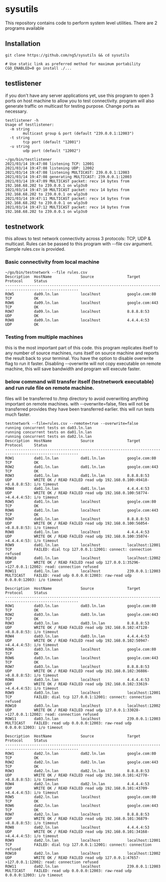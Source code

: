 # sysutils

This repository contains code to perform system level utilities. There are 2 programs available

## Installation

```
git clone https://github.com/ng5/sysutils && cd sysutils

# Use static link as preferred method for maximum portability
CGO_ENABLED=0 go install ./...
```

## testlistener

if you don't have any server applications yet, use this program to open 3 ports on host machine to allow you to test
connectivity. program will also generate traffic on multicast for testing purpose. Change ports as necessary.

```
testlistener -h    
Usage of testlistener:
  -m string
    	multicast group & port (default "239.0.0.1:12003")
  -t string
    	tcp port (default "12001")
  -u string
    	udp port (default "12002")
```

```
~/go/bin/testlistener                  
2021/03/14 19:47:08 listening TCP: 12001
2021/03/14 19:47:08 listening UDP: 12002
2021/03/14 19:47:08 listening MULTICAST: 239.0.0.1:12003
2021/03/14 19:47:08 generating MULTICAST: 239.0.0.1:12003
2021/03/14 19:47:09 MULTICAST packet: recv 14 bytes from 192.168.68.202 to 239.0.0.1 on wlp3s0
2021/03/14 19:47:10 MULTICAST packet: recv 14 bytes from 192.168.68.202 to 239.0.0.1 on wlp3s0
2021/03/14 19:47:11 MULTICAST packet: recv 14 bytes from 192.168.68.202 to 239.0.0.1 on wlp3s0
2021/03/14 19:47:12 MULTICAST packet: recv 14 bytes from 192.168.68.202 to 239.0.0.1 on wlp3s0
```

## testnetwork

this allows to test network connectivity across 3 protocols: TCP, UDP & multicast. Rules can be passed to this program
with --file csv argument. Sample rules.csv is provided.

### Basic connectivity from local machine

```
~/go/bin/testnetwork --file rules.csv
Description  HostName             Source               Target               Protocol     Status      
-------------------------------------------------------------------------------------------------------
ROW5         da09.ln.lan          localhost            google.com:80        TCP          OK          
ROW6         da09.ln.lan          localhost            google.com:443       TCP          OK          
ROW7         da09.ln.lan          localhost            8.8.8.8:53           UDP          OK          
ROW8         da09.ln.lan          localhost            4.4.4.4:53           UDP          OK   
```

### Testing from multiple machines

this is the most important part of this code. this program replicates itself to any number of source machines, runs
itself on source machine and reports the result back to your terminal. You have the option to disable overwrite flag to
run it faster. Disabling --overwrite will not copy executable on remote machine, this will save bandwidth and program
will execute faster.

### below command will transfer itself (testnetwork executable) and run rule file on remote machine.

files will be transferred to /tmp directory to avoid overwriting anything important on remote machines. with
--overwrite=false, files will not be transferred provides they have been transferred earlier. this will run tests much
faster.

```
testnetwork --file=rules.csv --remote=true --overwrite=false
running concurrent tests on da03.ln.lan
running concurrent tests on da01.ln.lan
running concurrent tests on da02.ln.lan
Description  HostName             Source               Target               Protocol     Status      
-------------------------------------------------------------------------------------------------------
ROW1         da01.ln.lan          da01.ln.lan          google.com:80        TCP          OK          
ROW2         da01.ln.lan          da01.ln.lan          google.com:443       TCP          OK          
ROW3         da01.ln.lan          da01.ln.lan          8.8.8.8:53           UDP          WRITE OK / READ FAILED read udp 192.168.0.100:49418->8.8.8.8:53: i/o timeout
ROW4         da01.ln.lan          da01.ln.lan          4.4.4.4:53           UDP          WRITE OK / READ FAILED read udp 192.168.0.100:58774->4.4.4.4:53: i/o timeout
ROW5         da01.ln.lan          localhost            google.com:80        TCP          OK          
ROW6         da01.ln.lan          localhost            google.com:443       TCP          OK          
ROW7         da01.ln.lan          localhost            8.8.8.8:53           UDP          WRITE OK / READ FAILED read udp 192.168.0.100:56054->8.8.8.8:53: i/o timeout
ROW8         da01.ln.lan          localhost            4.4.4.4:53           UDP          WRITE OK / READ FAILED read udp 192.168.0.100:35074->4.4.4.4:53: i/o timeout
ROW9         da01.ln.lan          localhost            localhost:12001      TCP          FAILED: dial tcp 127.0.0.1:12001: connect: connection refused
ROW10        da01.ln.lan          localhost            localhost:12002      UDP          WRITE OK / READ FAILED read udp 127.0.0.1:35296->127.0.0.1:12002: read: connection refused
ROW11        da01.ln.lan          localhost            239.0.0.1:12003      MULTICAST    FAILED: read udp 0.0.0.0:12003: raw-read udp 0.0.0.0:12003: i/o timeout

Description  HostName             Source               Target               Protocol     Status      
-------------------------------------------------------------------------------------------------------
ROW1         da03.ln.lan          da03.ln.lan          google.com:80        TCP          OK          
ROW2         da03.ln.lan          da03.ln.lan          google.com:443       TCP          OK          
ROW3         da03.ln.lan          da03.ln.lan          8.8.8.8:53           UDP          WRITE OK / READ FAILED read udp 192.168.0.102:47128->8.8.8.8:53: i/o timeout
ROW4         da03.ln.lan          da03.ln.lan          4.4.4.4:53           UDP          WRITE OK / READ FAILED read udp 192.168.0.102:50947->4.4.4.4:53: i/o timeout
ROW5         da03.ln.lan          localhost            google.com:80        TCP          OK          
ROW6         da03.ln.lan          localhost            google.com:443       TCP          OK          
ROW7         da03.ln.lan          localhost            8.8.8.8:53           UDP          WRITE OK / READ FAILED read udp 192.168.0.102:36886->8.8.8.8:53: i/o timeout
ROW8         da03.ln.lan          localhost            4.4.4.4:53           UDP          WRITE OK / READ FAILED read udp 192.168.0.102:33619->4.4.4.4:53: i/o timeout
ROW9         da03.ln.lan          localhost            localhost:12001      TCP          FAILED: dial tcp 127.0.0.1:12001: connect: connection refused
ROW10        da03.ln.lan          localhost            localhost:12002      UDP          WRITE OK / READ FAILED read udp 127.0.0.1:33028->127.0.0.1:12002: read: connection refused
ROW11        da03.ln.lan          localhost            239.0.0.1:12003      MULTICAST    FAILED: read udp 0.0.0.0:12003: raw-read udp 0.0.0.0:12003: i/o timeout

Description  HostName             Source               Target               Protocol     Status      
-------------------------------------------------------------------------------------------------------
ROW1         da02.ln.lan          da02.ln.lan          google.com:80        TCP          OK          
ROW2         da02.ln.lan          da02.ln.lan          google.com:443       TCP          OK          
ROW3         da02.ln.lan          da02.ln.lan          8.8.8.8:53           UDP          WRITE OK / READ FAILED read udp 192.168.0.101:42778->8.8.8.8:53: i/o timeout
ROW4         da02.ln.lan          da02.ln.lan          4.4.4.4:53           UDP          WRITE OK / READ FAILED read udp 192.168.0.101:43709->4.4.4.4:53: i/o timeout
ROW5         da02.ln.lan          localhost            google.com:80        TCP          OK          
ROW6         da02.ln.lan          localhost            google.com:443       TCP          OK          
ROW7         da02.ln.lan          localhost            8.8.8.8:53           UDP          WRITE OK / READ FAILED read udp 192.168.0.101:36879->8.8.8.8:53: i/o timeout
ROW8         da02.ln.lan          localhost            4.4.4.4:53           UDP          WRITE OK / READ FAILED read udp 192.168.0.101:34168->4.4.4.4:53: i/o timeout
ROW9         da02.ln.lan          localhost            localhost:12001      TCP          FAILED: dial tcp 127.0.0.1:12001: connect: connection refused
ROW10        da02.ln.lan          localhost            localhost:12002      UDP          WRITE OK / READ FAILED read udp 127.0.0.1:47657->127.0.0.1:12002: read: connection refused
ROW11        da02.ln.lan          localhost            239.0.0.1:12003      MULTICAST    FAILED: read udp 0.0.0.0:12003: raw-read udp 0.0.0.0:12003: i/o timeout

```
